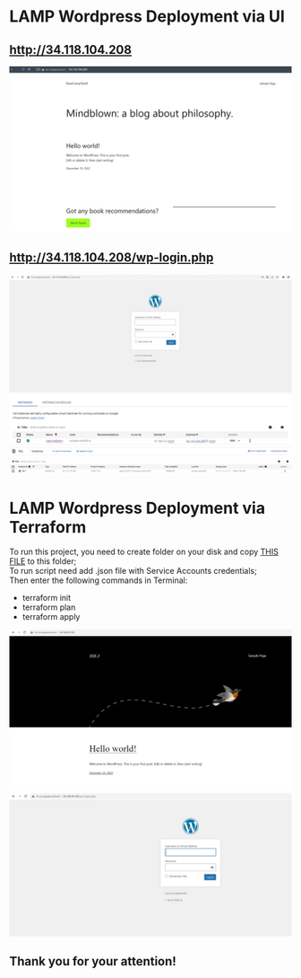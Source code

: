 # LAMP Wordpress Deployment via UI
## http://34.118.104.208
![](photo_2022-12-23_01-39-29.jpg)
## http://34.118.104.208/wp-login.php
![](https://github.com/victoriiastee/Hometask-4/blob/main/photo_2022-12-21_21-14-03.jpg)
![](photo_2022-12-21_21-18-55.jpg)
![](photo_2022-12-21_21-19-53.jpg)
# LAMP Wordpress Deployment via Terraform
To run this project, you need to create folder on your disk and copy [THIS FILE](main.tf) to this folder;  
To run script need add .json file with Service Accounts credentials;  
Then enter the following commands in Terminal:

* terraform init
* terraform plan
* terraform apply  

![](photo_2022-12-23_02-24-53.jpg)
![](photo_2022-12-23_02-20-53.jpg)
## Thank you for your attention!
